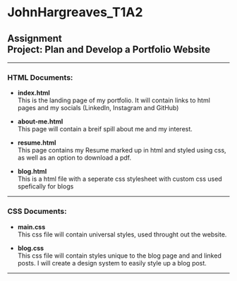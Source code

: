# JohnHargreaves_T1A2

## **Assignment** <br>Project: Plan and Develop a Portfolio Website

---

### HTML Documents:
- **index.html**\
This is the landing page of my portfolio. It will contain links to html pages and my socials (LinkedIn, Instagram and GitHub) 

- **about-me.html**\
This page will contain a breif spill about me and my interest.

- **resume.html**\
This page contains my Resume marked up in html and styled using css, as well as an option to download a pdf.

- **blog.html**\
This is a html file with a seperate css stylesheet with custom css used spefically for blogs

---

### CSS Documents:

- **main.css**\
This css file will contain universal styles, used throught out the website.

- **blog.css**\
This css file will contain styles unique to the blog page and and linked posts. I will create a design system to easily style up a blog post.
---

